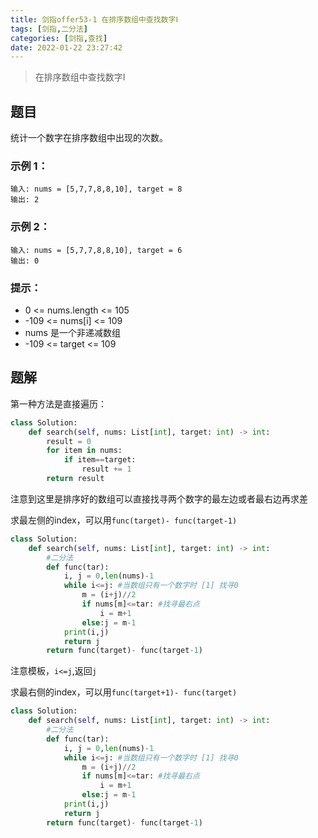 ```yaml
---
title: 剑指offer53-1 在排序数组中查找数字Ⅰ
tags: [剑指,二分法]
categories: [剑指,查找]
date: 2022-01-22 23:27:42
---
```


>在排序数组中查找数字Ⅰ

## 题目

统计一个数字在排序数组中出现的次数。

### 示例 1：

```
输入: nums = [5,7,7,8,8,10], target = 8
输出: 2
```

### 示例 2：

```
输入: nums = [5,7,7,8,8,10], target = 6
输出: 0
```

### 提示：

- 0 <= nums.length <= 105
- -109 <= nums[i] <= 109
- nums 是一个非递减数组
- -109 <= target <= 109

## 题解

第一种方法是直接遍历：

```python
class Solution:
    def search(self, nums: List[int], target: int) -> int:
        result = 0
        for item in nums:
            if item==target:
                result += 1
        return result

```

注意到这里是排序好的数组可以直接找寻两个数字的最左边或者最右边再求差

求最左侧的index，可以用`func(target)- func(target-1)`

```python
class Solution:
    def search(self, nums: List[int], target: int) -> int:
        #二分法
        def func(tar):
            i, j = 0,len(nums)-1
            while i<=j: #当数组只有一个数字时 [1] 找寻0 
                m = (i+j)//2
                if nums[m]<=tar: #找寻最右点
                    i = m+1
                else:j = m-1  
            print(i,j) 
            return j
        return func(target)- func(target-1)

```

注意模板，`i<=j`,返回`j`

求最右侧的index，可以用`func(target+1)- func(target)`

```python
class Solution:
    def search(self, nums: List[int], target: int) -> int:
        #二分法
        def func(tar):
            i, j = 0,len(nums)-1
            while i<=j: #当数组只有一个数字时 [1] 找寻0 
                m = (i+j)//2
                if nums[m]<=tar: #找寻最右点
                    i = m+1
                else:j = m-1  
            print(i,j) 
            return j
        return func(target)- func(target-1)
```

